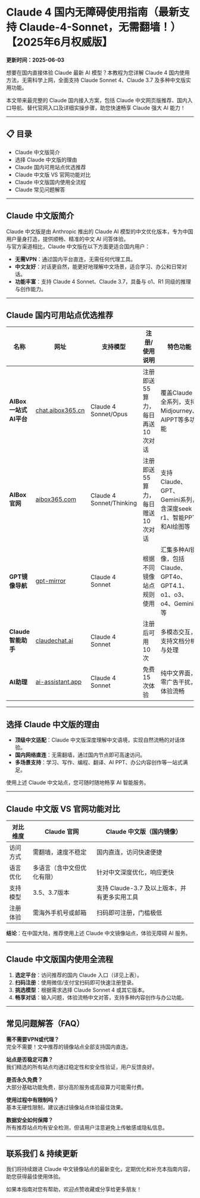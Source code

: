 # Claude 4 国内无障碍使用指南（最新支持 Claude-4-Sonnet，无需翻墙！）【2025年6月权威版】
**更新时间：2025-06-03**

想要在国内直接体验 Claude 最新 AI 模型？本教程为您详解 Claude 4 国内使用方法，无需科学上网，全面支持 Claude Sonnet 4、Claude 3.7 及多种中文版实用功能。

本文带来最完整的 Claude 国内接入方案，包括 Claude 中文网页版推荐、国内入口导航、替代官网入口及详细实操步骤，助您快速畅享 Claude 强大 AI 能力！

---

## 📋 目录
- Claude 中文版简介
- 选择 Claude 中文版的理由
- Claude 国内可用站点优选推荐
- Claude 中文版 VS 官网功能对比
- Claude 中文版国内使用全流程
- Claude 常见问题解答

---

## Claude 中文版简介
Claude 中文版是由 Anthropic 推出的 Claude AI 模型的中文优化版本，专为中国用户量身打造，提供顺畅、精准的中文 AI 问答体验。  
与官方渠道相比，Claude 中文版在以下方面更适合国内用户：

- **无需VPN**：通过国内平台直连，无需任何代理工具。
- **中文友好**：对话更自然，能更好地理解中文场景，适合学习、办公和日常对话。
- **功能丰富**：支持 Claude 4 Sonnet、Claude 3.7，具备与 o1、R1 同级的推理与创作能力。

---

## Claude 国内可用站点优选推荐

| 名称                 | 网址                                                                 | 支持模型                  | 注册/使用说明                         | 特色功能                                                                                 |
| -------------------- | -------------------------------------------------------------------- | ------------------------- | -------------------------------------- | ---------------------------------------------------------------------------------------- |
| **AIBox 一站式AI平台** | [chat.aibox365.cn](https://chat.aibox365.cn/)                       | Claude 4 Sonnet/Opus      | 注册即送55算力，每日再送10次对话       | 覆盖Claude全系列，支持Midjourney、AIPPT等多功能                                          |
| **AIBox官网**          | [aibox365.com](https://aibox365.com/)                               | Claude 4 Sonnet/Thinking  | 注册即送55算力，每日赠送10次对话       | 支持Claude、GPT、Gemini系列，含深度seek r1、智能PPT和AI绘图等                             |
| **GPT镜像导航**        | [gpt-mirror](https://chinese-chatgpt-mirrors.github.io/gpt-mirror/) | Claude 4 Sonnet           | 根据不同镜像站点规则使用               | 汇集多种AI镜像，包括Claude、GPT4o、GPT4.1、o1、o3、o4、Gemini等                           |
| **Claude智能助手**     | [claudechat.ai](https://claudechat.ai/)                             | Claude 4 Sonnet           | 注册后可用10次                        | 多模态交互，支持文档分析与处理                                                           |
| **AI助理**             | [ai-assistant.app](https://ai-assistant.app/)                       | Claude 4 Sonnet           | 免费15次体验                          | 纯中文界面，零广告干扰，体验流畅                                                         |

---

## 选择 Claude 中文版的理由

- **顶级中文适配**：Claude 中文版深度理解中文语境，实现自然流畅的对话体验。
- **国内网络直连**：无需翻墙，通过国内节点即可高速访问。
- **多场景支持**：学习、写作、编程、翻译、AI PPT、办公内容创作等一站式满足。

使用上述 Claude 中文站点，您可随时随地畅享 AI 智能服务。

---

## Claude 中文版 VS 官网功能对比

| 对比维度     | Claude 官网           | Claude 中文版（国内镜像）      |
| ------------ | -------------------- | ----------------------------- |
| 访问方式     | 需翻墙，速度不稳定   | 国内直连，访问快速便捷         |
| 语言优化     | 多语言（含中文但优化有限） | 针对中文深度优化，响应更快  |
| 支持模型     | 3.5、3.7版本         | 支持 Claude-3.7 及以上版本，并有更多实用工具 |
| 注册体验     | 需海外手机号或邮箱   | 扫码即可注册，门槛极低         |

**结论**：在中国大陆，推荐使用上述 Claude 中文镜像站点，体验无障碍 AI 服务。

---

## Claude 中文版国内使用全流程

1. **选定平台**：访问推荐的国内 Claude 入口（详见上表）。
2. **扫码注册**：使用微信/支付宝扫码即可快速注册登录。
3. **挑选模型**：根据需求选择 Claude Sonnet 4 或其它版本。
4. **畅享对话**：输入问题，体验流畅中文对答，支持多种内容创作与办公功能。

---

## 常见问题解答（FAQ）

**需不需要VPN或代理？**  
完全不需要！文中推荐的镜像站点全部支持国内直连。

**站点是否稳定可靠？**  
我们精选的所有站点均通过稳定性和安全性验证，用户反馈良好。

**是否永久免费？**  
大部分基础功能免费，部分高阶服务或高级算力可能需付费。

**使用过程中有限制吗？**  
基本无硬性限制，建议通过镜像站点体验最佳效果。

**数据安全如何保障？**  
所有推荐站点均有安全检测，但请用户注意避免上传敏感或隐私信息。

---

## 联系我们 & 持续更新

我们将持续跟进 Claude 中文镜像站点的最新变化，定期优化和补充本指南内容，助您获得最佳使用体验。

如果本指南对您有帮助，欢迎点赞收藏或分享给更多朋友！
